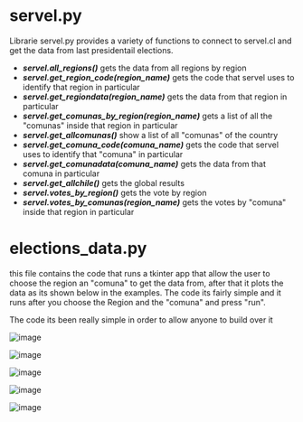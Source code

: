 # servel.py

Librarie servel.py provides a variety of functions to connect to servel.cl and get the data from last presidentail elections.

* ***servel.all_regions()*** gets the data from all regions by region
* ***servel.get_region_code(region_name)*** gets the code that servel uses to identify that region in particular
* ***servel.get_regiondata(region_name)*** gets the data from that region in particular
* ***servel.get_comunas_by_region(region_name)*** gets a list of all the "comunas" inside that region in particular
* ***servel.get_allcomunas()*** show a list of all "comunas" of the country
* ***servel.get_comuna_code(comuna_name)*** gets the code that servel uses to identify that "comuna" in particular
* ***servel.get_comunadata(comuna_name)*** gets the data from that comuna in particular
* ***servel.get_allchile()*** gets the global results
* ***servel.votes_by_region()*** gets the vote by region
* ***servel.votes_by_comunas(region_name)*** gets the votes by "comuna" inside that region in particular

# elections_data.py

this file contains the code that runs a tkinter app that allow the user to choose the region an "comuna" to get the data from, after that it plots the data as its shown below in the examples. The code its fairly simple and it runs after you choose the Region and the "comuna" and press "run".

The code its been really simple in order to allow anyone to build over it 

![image](https://user-images.githubusercontent.com/81306499/144476047-de390448-b1da-4b08-a7f4-8a27fe45bf17.png)

![image](https://user-images.githubusercontent.com/81306499/144476188-9baced06-02ed-469d-a971-1e1b9fc3febb.png)

![image](https://user-images.githubusercontent.com/81306499/144476338-c7aaf7e8-5111-449d-9ffb-5974e955694b.png)

![image](https://user-images.githubusercontent.com/81306499/144476455-68719ec5-d0a5-41d9-929f-e7f82f852790.png)

![image](https://user-images.githubusercontent.com/81306499/144476511-2e166be0-f242-4166-887f-12357ce34937.png)
